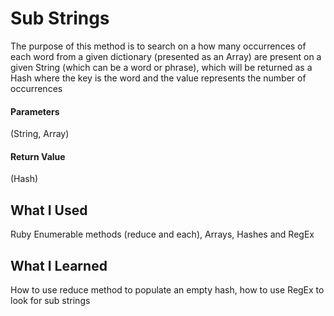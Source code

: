 # Sub Strings
The purpose of this method is to search on a how many occurrences of each word from a given dictionary (presented as an Array) are present on a given String (which can be a word or phrase), which will be returned as a Hash where the key is the word and the value represents the number of occurrences

#### Parameters
(String, Array)

#### Return Value
(Hash)

## What I Used
Ruby Enumerable methods (reduce and each), Arrays, Hashes and RegEx

## What I Learned
How to use reduce method to populate an empty hash, how to use RegEx to look for sub strings